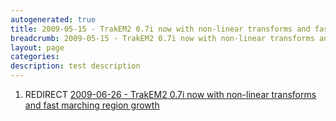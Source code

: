 ```yaml
---
autogenerated: true
title: 2009-05-15 - TrakEM2 0.7i now with non-linear transforms and fast marching region growth
breadcrumb: 2009-05-15 - TrakEM2 0.7i now with non-linear transforms and fast marching region growth
layout: page
categories: 
description: test description
---
```


1.  REDIRECT [2009-06-26 - TrakEM2 0.7i now with non-linear transforms and fast marching region growth](2009-06-26_-_TrakEM2_0.7i_now_with_non-linear_transforms_and_fast_marching_region_growth )
